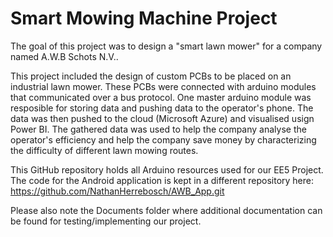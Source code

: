 # Smart Mowing Machine Project

The goal of this project was to design a "smart lawn mower" for a company named A.W.B Schots N.V..

This project included the design of custom PCBs to be placed on an industrial lawn mower. These PCBs were connected with arduino modules that communicated over a bus protocol. One master arduino module was resposible for storing data and pushing data to the operator's phone. The data was then pushed to the cloud (Microsoft Azure) and visualised usign Power BI. The gathered data was used to help the company analyse the operator's efficiency and help the company save money by characterizing the difficulty of different lawn mowing routes.

This GitHub repository holds all Arduino resources used for our EE5 Project.
The code for the Android application is kept in a different repository here:
https://github.com/NathanHerrebosch/AWB_App.git

Please also note the Documents folder where additional documentation can be found for testing/implementing our project.
